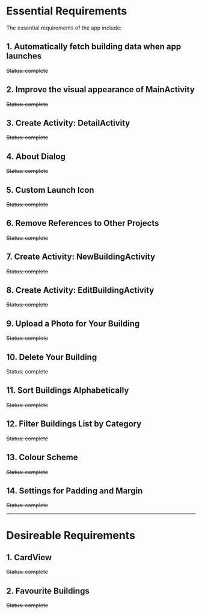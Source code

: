# Essential Requirements

The essential requirements of the app include:

## 1. Automatically fetch building data when app launches
~~Status: complete~~

## 2. Improve the visual appearance of MainActivity
~~Status: complete~~

## 3. Create Activity: DetailActivity
~~Status: complete~~

## 4. About Dialog
~~Status: complete~~

## 5. Custom Launch Icon
~~Status: complete~~

## 6. Remove References to Other Projects
~~Status: complete~~

## 7. Create Activity: NewBuildingActivity
~~Status: complete~~

## 8. Create Activity: EditBuildingActivity
~~Status: complete~~

## 9. Upload a Photo for Your Building
~~Status: complete~~

## 10. Delete Your Building
Status: complete

## 11. Sort Buildings Alphabetically
~~Status: complete~~

## 12. Filter Buildings List by Category
~~Status: complete~~

## 13. Colour Scheme
~~Status: complete~~

## 14. Settings for Padding and Margin
~~Status: complete~~
<hr/>

# Desireable Requirements

## 1. CardView
~~Status: complete~~

## 2. Favourite Buildings
~~Status: complete~~
